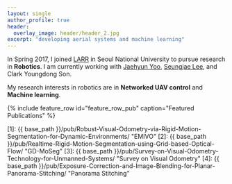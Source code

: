 ```yaml
---
layout: single
author_profile: true
header:
  overlay_image: header/header_2.jpg
excerpt: "developing aerial systems and machine learning"
---
```


In Spring 2017, I joined <a href="http://larr.snu.ac.kr/" target="_blank">LARR</a> in Seoul National University to pursue research in **Robotics**. I am currently working with <a href="http://yjh5455.wixsite.com/jaehyun/" target="_blank">Jaehyun Yoo</a>, <a href="http://sjlazza.com/" target="_blank">Seungjae Lee</a>, and Clark Youngdong Son.

[comment]: <> (I am very grateful for the many friends, advisors and my family which support me on this journey.)
[comment]: <> (### developing artificial 3D perception)

My research interests in robotics are in **Networked UAV control** and **Machine learning**.

{% include feature_row id="feature_row_pub" caption="Featured Publications" %}

[1]: {{ base_path }}/pub/Robust-Visual-Odometry-via-Rigid-Motion-Segmentation-for-Dynamic-Environments/ "EMIVO"
[2]: {{ base_path }}/pub/Realtime-Rigid-Motion-Segmentation-using-Grid-based-Optical-Flow/ "GD-MoSeg"
[3]: {{ base_path }}/pub/Survey-on-Visual-Odometry-Technology-for-Unmanned-Systems/ "Survey on Visual Odometry"
[4]: {{ base_path }}/pub/Exposure-Correction-and-Image-Blending-for-Planar-Panorama-Stitching/ "Panorama Stitching"

